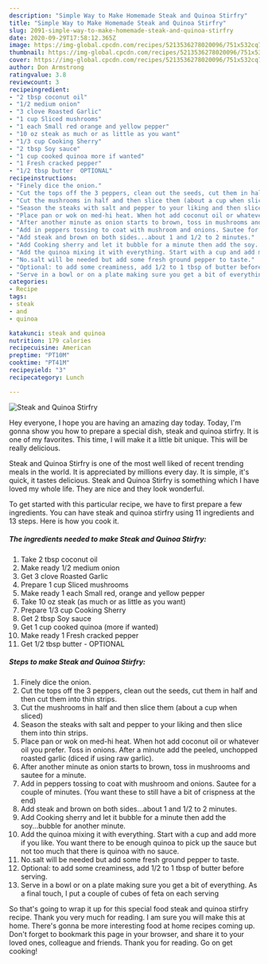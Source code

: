 ```yaml
---
description: "Simple Way to Make Homemade Steak and Quinoa Stirfry"
title: "Simple Way to Make Homemade Steak and Quinoa Stirfry"
slug: 2091-simple-way-to-make-homemade-steak-and-quinoa-stirfry
date: 2020-09-29T17:58:12.365Z
image: https://img-global.cpcdn.com/recipes/5213536278020096/751x532cq70/steak-and-quinoa-stirfry-recipe-main-photo.jpg
thumbnail: https://img-global.cpcdn.com/recipes/5213536278020096/751x532cq70/steak-and-quinoa-stirfry-recipe-main-photo.jpg
cover: https://img-global.cpcdn.com/recipes/5213536278020096/751x532cq70/steak-and-quinoa-stirfry-recipe-main-photo.jpg
author: Don Armstrong
ratingvalue: 3.8
reviewcount: 3
recipeingredient:
- "2 tbsp coconut oil"
- "1/2 medium onion"
- "3 clove Roasted Garlic"
- "1 cup Sliced mushrooms"
- "1 each Small red orange and yellow pepper"
- "10 oz steak as much or as little as you want"
- "1/3 cup Cooking Sherry"
- "2 tbsp Soy sauce"
- "1 cup cooked quinoa more if wanted"
- "1 Fresh cracked pepper"
- "1/2 tbsp butter  OPTIONAL"
recipeinstructions:
- "Finely dice the onion."
- "Cut the tops off the 3 peppers, clean out the seeds, cut them in half and then cut them into thin strips."
- "Cut the mushrooms in half and then slice them (about a cup when sliced)"
- "Season the steaks with salt and pepper to your liking and then slice them into thin strips."
- "Place pan or wok on med-hi heat. When hot add coconut oil or whatever oil you prefer. Toss in onions. After a minute add the peeled, unchopped roasted garlic (diced if using raw garlic)."
- "After another minute as onion starts to brown, toss in mushrooms and sautee for a minute."
- "Add in peppers tossing to coat with mushroom and onions. Sautee for a couple of minutes. (You want these to still have a bit of crispness at the end)"
- "Add steak and brown on both sides...about 1 and 1/2 to 2 minutes."
- "Add Cooking sherry and let it bubble for a minute then add the soy...bubble for another minute."
- "Add the quinoa mixing it with everything. Start with a cup and add more if you like. You want there to be enough quinoa to pick up the sauce but not too much that there is quinoa with no sauce."
- "No.salt will be needed but add some fresh ground pepper to taste."
- "Optional: to add some creaminess, add 1/2 to 1 tbsp of butter before serving."
- "Serve in a bowl or on a plate making sure you get a bit of everything. As a final touch, I put a couple of cubes of feta on each serving"
categories:
- Recipe
tags:
- steak
- and
- quinoa

katakunci: steak and quinoa 
nutrition: 179 calories
recipecuisine: American
preptime: "PT10M"
cooktime: "PT41M"
recipeyield: "3"
recipecategory: Lunch

---
```



![Steak and Quinoa Stirfry](https://img-global.cpcdn.com/recipes/5213536278020096/751x532cq70/steak-and-quinoa-stirfry-recipe-main-photo.jpg)

Hey everyone, I hope you are having an amazing day today. Today, I'm gonna show you how to prepare a special dish, steak and quinoa stirfry. It is one of my favorites. This time, I will make it a little bit unique. This will be really delicious.

Steak and Quinoa Stirfry is one of the most well liked of recent trending meals in the world. It is appreciated by millions every day. It is simple, it's quick, it tastes delicious. Steak and Quinoa Stirfry is something which I have loved my whole life. They are nice and they look wonderful.




To get started with this particular recipe, we have to first prepare a few ingredients. You can have steak and quinoa stirfry using 11 ingredients and 13 steps. Here is how you cook it.

<!--inarticleads1-->

##### The ingredients needed to make Steak and Quinoa Stirfry:

1. Take 2 tbsp coconut oil
1. Make ready 1/2 medium onion
1. Get 3 clove Roasted Garlic
1. Prepare 1 cup Sliced mushrooms
1. Make ready 1 each Small red, orange and yellow pepper
1. Take 10 oz steak (as much or as little as you want)
1. Prepare 1/3 cup Cooking Sherry
1. Get 2 tbsp Soy sauce
1. Get 1 cup cooked quinoa (more if wanted)
1. Make ready 1 Fresh cracked pepper
1. Get 1/2 tbsp butter - OPTIONAL




<!--inarticleads2-->

##### Steps to make Steak and Quinoa Stirfry:

1. Finely dice the onion.
1. Cut the tops off the 3 peppers, clean out the seeds, cut them in half and then cut them into thin strips.
1. Cut the mushrooms in half and then slice them (about a cup when sliced)
1. Season the steaks with salt and pepper to your liking and then slice them into thin strips.
1. Place pan or wok on med-hi heat. When hot add coconut oil or whatever oil you prefer. Toss in onions. After a minute add the peeled, unchopped roasted garlic (diced if using raw garlic).
1. After another minute as onion starts to brown, toss in mushrooms and sautee for a minute.
1. Add in peppers tossing to coat with mushroom and onions. Sautee for a couple of minutes. (You want these to still have a bit of crispness at the end)
1. Add steak and brown on both sides...about 1 and 1/2 to 2 minutes.
1. Add Cooking sherry and let it bubble for a minute then add the soy...bubble for another minute.
1. Add the quinoa mixing it with everything. Start with a cup and add more if you like. You want there to be enough quinoa to pick up the sauce but not too much that there is quinoa with no sauce.
1. No.salt will be needed but add some fresh ground pepper to taste.
1. Optional: to add some creaminess, add 1/2 to 1 tbsp of butter before serving.
1. Serve in a bowl or on a plate making sure you get a bit of everything. As a final touch, I put a couple of cubes of feta on each serving




So that's going to wrap it up for this special food steak and quinoa stirfry recipe. Thank you very much for reading. I am sure you will make this at home. There's gonna be more interesting food at home recipes coming up. Don't forget to bookmark this page in your browser, and share it to your loved ones, colleague and friends. Thank you for reading. Go on get cooking!
